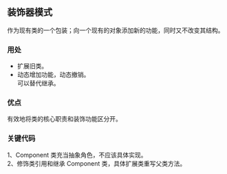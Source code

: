 ## 装饰器模式
作为现有类的一个包装；向一个现有的对象添加新的功能，同时又不改变其结构。

### 用处
- 扩展旧类。
- 动态增加功能，动态撤销。  
可以替代继承。  
### 优点
有效地将类的核心职责和装饰功能区分开。
### 关键代码
1、Component 类充当抽象角色，不应该具体实现。   
2、修饰类引用和继承 Component 类，具体扩展类重写父类方法。
